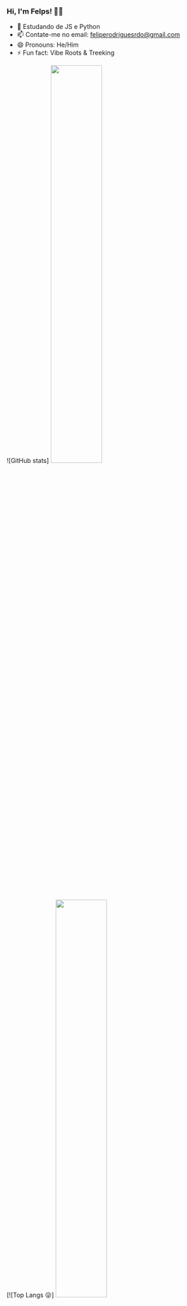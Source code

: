 ### Hi, I'm Felps! 🥷🏼

- 🔭 Estudando de JS e Python
- 📫 Contate-me no email: feliperodriguesrdo@gmail.com
- 😄 Pronouns: He/Him
- ⚡ Fun fact: Vibe Roots & Treeking

![GitHub stats] <img width="48%" src="(https://github-readme-stats.vercel.app/api?username=fellpsr&show_icons=true&theme=vision-friendly-dark)">
<!-- Status sem ícones [![FellpsR's GitHub stats](https://github-readme-stats.vercel.app/api?username=fellpsr)](https://github.com/fellpsr/github-readme-stats) --->
<!--Hide algo ![Fellps's GitHub stats](https://github-readme-stats.vercel.app/api?username=fellpsr&hide=contribs,prs) -->
<!--- Se quer mostrar status com private contrib ![FellpsR's GitHub stats](https://github-readme-stats.vercel.app/api?username=fellpsr&count_private=true) --->
[![Top Langs 😜] <img width="48%" src="(https://github-readme-stats.vercel.app/api/top-langs/?username=fellpsr&layout=compact)](https://github.com/fellpsr/github-readme-stats)">
